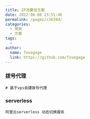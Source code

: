 ```yaml
---
title: IP池建设方案
date: 2022-06-08 23:51:46
permalink: /pages/c3634d/
categories:
  - 爬虫
  - 方案
tags:
  -
author:
  name: fovegage
  link: https://github.com/fovegage
---
```


### 拨号代理

```
# 基于vps自建拨号代理
```

### serverless

```
阿里云serverless 动态切换服务
```